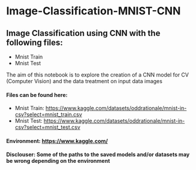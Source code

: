 # Image-Classification-MNIST-CNN
## Image Classification using CNN with the following files:
* Mnist Train
* Mnist Test

The aim of this notebook is to explore the creation of a CNN model for CV (Computer Vision) and the data treatment on input data images

#### Files can be found here: 
* Mnist Train: https://www.kaggle.com/datasets/oddrationale/mnist-in-csv?select=mnist_train.csv
* Mnist Test: https://www.kaggle.com/datasets/oddrationale/mnist-in-csv?select=mnist_test.csv
  
#### Environment: https://www.kaggle.com/

#### **Disclouser**: Some of the paths to the saved models and/or datasets may be wrong depending on the environment
